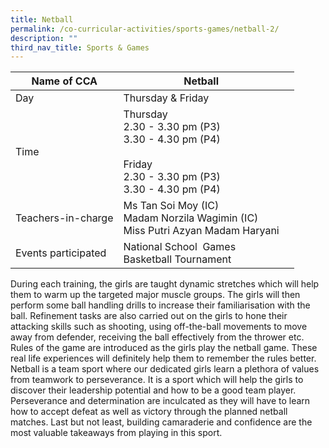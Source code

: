 ```yaml
---
title: Netball
permalink: /co-curricular-activities/sports-games/netball-2/
description: ""
third_nav_title: Sports & Games
---
```

|Name of CCA | Netball|  |
| -------- | ---------- | --------------- |
|Day | Thursday & Friday | 
| Time |Thursday<br/>2.30 - 3.30 pm (P3) <br/>3.30 - 4.30 pm (P4)<br/> <br/>Friday<br/> 2.30 - 3.30 pm (P3)</br>3.30 - 4.30 pm (P4) 
|Teachers-in-charge |Ms Tan Soi Moy (IC)<br>Madam Norzila Wagimin (IC)<br> Miss Putri Azyan Madam Haryani| 
|Events participated    |National School  Games<br/>Basketball Tournament

<p style="box-sizing: inherit; font-size: 1em;">During each training, the girls are taught dynamic stretches which will help them to warm up the targeted major muscle groups. The girls will then perform some ball handling drills to increase their familiarisation with the ball. Refinement tasks are also carried out on the girls to hone their attacking skills such as shooting, using off-the-ball movements to move away from defender, receiving the ball effectively from the thrower etc. Rules of the game are introduced as the girls play the netball game. These real life experiences will definitely help them to remember the rules better.
Netball is a team sport where our dedicated girls learn a plethora of values from teamwork to perseverance. It is a sport which will help the girls to discover their leadership potential and how to be a good team player. Perseverance and determination are inculcated as they will have to learn how to accept defeat as well as victory through the planned netball matches. Last but not least, building camaraderie and confidence are the most valuable takeaways from playing in this sport.</p>